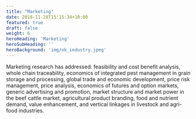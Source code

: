 ```yaml
---
title: "Marketing"
date: 2018-11-28T15:15:34+10:00
featured: true
draft: false
weight: 6
heroHeading: 'Marketing'
heroSubHeading: ''
heroBackground: 'img/ok_industry.jpeg'
---
```


Marketing research has addressed: feasibility and cost benefit analysis, whole chain traceability, economics of integrated pest management in grain storage and processing, global trade and economic development, price risk management, price analysis, economics of futures and option markets, generic advertising and promotion, market structure and market power in the beef cattle market, agricultural product branding, food and nutrient demand, value enhancement, and vertical linkages in livestock and agri-food industries.
